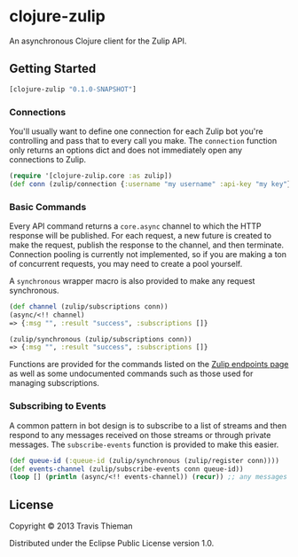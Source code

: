 # clojure-zulip

An asynchronous Clojure client for the Zulip API.

## Getting Started

```clojure
[clojure-zulip "0.1.0-SNAPSHOT"]
```

### Connections

You'll usually want to define one connection for each Zulip bot you're controlling and pass that to every call you make. The `connection` function only returns an options dict and does not immediately open any connections to Zulip.

```clojure
(require '[clojure-zulip.core :as zulip])
(def conn (zulip/connection {:username "my username" :api-key "my key"}))
```

### Basic Commands

Every API command returns a `core.async` channel to which the HTTP response will be published. For each request, a new future is created to make the request, publish the response to the channel, and then terminate. Connection pooling is currently not implemented, so if you are making a ton of concurrent requests, you may need to create a pool yourself.

A `synchronous` wrapper macro is also provided to make any request synchronous.

```clojure
(def channel (zulip/subscriptions conn))
(async/<!! channel)
=> {:msg "", :result "success", :subscriptions []}

(zulip/synchronous (zulip/subscriptions conn))
=> {:msg "", :result "success", :subscriptions []}
```

Functions are provided for the commands listed on the [Zulip endpoints page](zulip.com/api/endpoints) as well as some undocumented commands such as those used for managing subscriptions.

### Subscribing to Events

A common pattern in bot design is to subscribe to a list of streams and then respond to any messages received on those streams or through private messages. The `subscribe-events` function is provided to make this easier.

```clojure
(def queue-id (:queue-id (zulip/synchronous (zulip/register conn))))
(def events-channel (zulip/subscribe-events conn queue-id))
(loop [] (println (async/<!! events-channel)) (recur)) ;; any messages are published to this channel
```

## License

Copyright © 2013 Travis Thieman

Distributed under the Eclipse Public License version 1.0.
